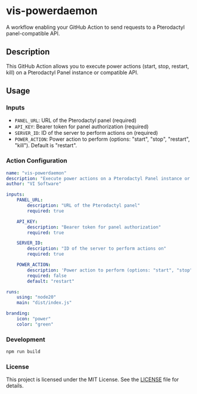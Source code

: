 # vis-powerdaemon

A workflow enabling your GitHub Action to send requests to a Pterodactyl panel-compatible API.

## Description

This GitHub Action allows you to execute power actions (start, stop, restart, kill) on a Pterodactyl Panel instance or compatible API.

## Usage

### Inputs

- `PANEL_URL`: URL of the Pterodactyl panel (required)
- `API_KEY`: Bearer token for panel authorization (required)
- `SERVER_ID`: ID of the server to perform actions on (required)
- `POWER_ACTION`: Power action to perform (options: "start", "stop", "restart", "kill"). Default is "restart".

### Action Configuration

```yaml
name: "vis-powerdaemon"
description: "Execute power actions on a Pterodactyl Panel instance or compatible API."
author: "VI Software"

inputs:
    PANEL_URL:
        description: "URL of the Pterodactyl panel"
        required: true

    API_KEY:
        description: "Bearer token for panel authorization"
        required: true

    SERVER_ID:
        description: "ID of the server to perform actions on"
        required: true

    POWER_ACTION:
        description: 'Power action to perform (options: "start", "stop", "restart", "kill")'
        required: false
        default: "restart"

runs:
    using: "node20"
    main: "dist/index.js"

branding:
    icon: "power"
    color: "green"
```

### Development

```bash
npm run build
```

### License 

This project is licensed under the MIT License. See the [LICENSE](./LICENSE) file for details.

